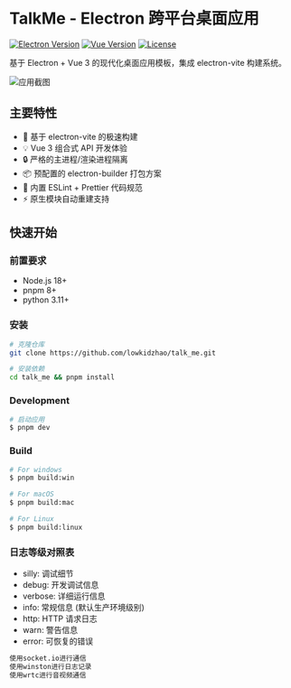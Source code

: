 # TalkMe - Electron 跨平台桌面应用

[![Electron Version](https://img.shields.io/badge/Electron-34.2.0-blue.svg)](https://electronjs.org/)
[![Vue Version](https://img.shields.io/badge/Vue-3.5.13-brightgreen.svg)](https://vuejs.org/)
[![License](https://img.shields.io/badge/License-MIT-green.svg)](https://opensource.org/licenses/MIT)

基于 Electron + Vue 3 的现代化桌面应用模板，集成 electron-vite 构建系统。

![应用截图](public/screenshot.png) <!-- 建议添加实际截图 -->

## 主要特性

- 🚀 基于 electron-vite 的极速构建
- 💡 Vue 3 组合式 API 开发体验
- 🔒 严格的主进程/渲染进程隔离
- 📦 预配置的 electron-builder 打包方案
- 🔧 内置 ESLint + Prettier 代码规范
- ⚡ 原生模块自动重建支持

## 快速开始

### 前置要求

- Node.js 18+
- pnpm 8+
- python 3.11+

### 安装

```bash
# 克隆仓库
git clone https://github.com/lowkidzhao/talk_me.git

# 安装依赖
cd talk_me && pnpm install

```

### Development

```bash
# 启动应用
$ pnpm dev
```

### Build

```bash
# For windows
$ pnpm build:win

# For macOS
$ pnpm build:mac

# For Linux
$ pnpm build:linux
```

### 日志等级对照表

- silly: 调试细节
- debug: 开发调试信息
- verbose: 详细运行信息
- info: 常规信息 (默认生产环境级别)
- http: HTTP 请求日志
- warn: 警告信息
- error: 可恢复的错误

```bash
使用socket.io进行通信
使用winston进行日志记录
使用wrtc进行音视频通信
```
